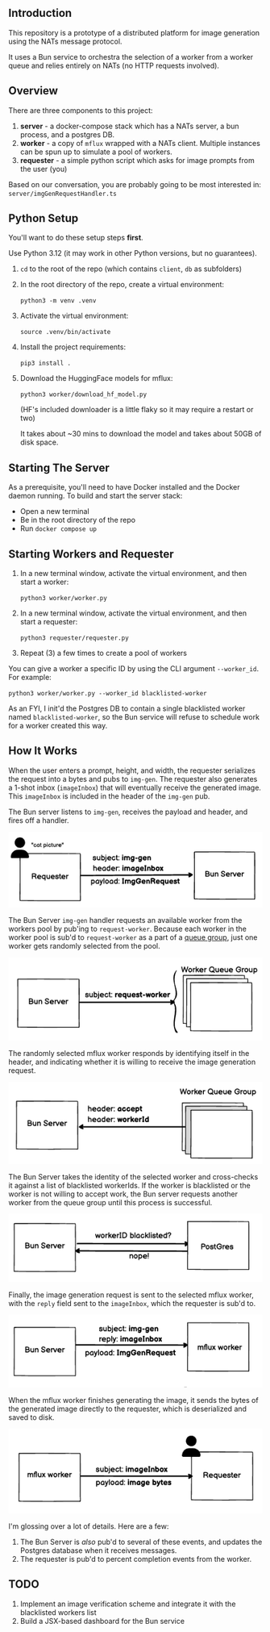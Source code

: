 ## Introduction

This repository is a prototype of a distributed platform for image generation using the NATs message protocol.

It uses a Bun service to orchestra the selection of a worker from a worker queue and relies entirely on NATs (no HTTP requests involved).

## Overview

There are three components to this project:
1. **server** - a docker-compose stack which has a NATs server, a bun process, and a postgres DB.
2. **worker** - a copy of `mflux` wrapped with a NATs client. Multiple instances can be spun up to simulate a pool of workers.
3. **requester** - a simple python script which asks for image prompts from the user (you)

Based on our conversation, you are probably going to be most interested in:
`server/imgGenRequestHandler.ts`

##  Python Setup

You'll want to do these setup steps **first**.

Use Python 3.12 (it may work in other Python versions, but no guarantees).
1. `cd` to the root of the repo (which contains `client`, `db` as subfolders)
2. In the root directory of the repo, create a virtual environment: 
   
   `python3 -m venv .venv`
3. Activate the virtual environment: 
   
   `source .venv/bin/activate`
4. Install the project requirements: 
   
   `pip3 install .`
5. Download the HuggingFace models for mflux: 
   
   `python3 worker/download_hf_model.py` 
   
   (HF's included downloader is a little flaky so it may require a restart or two)

    It takes about ~30 mins to download the model and takes about 50GB of disk space.

## Starting The Server

As a prerequisite, you'll need to have Docker installed and the Docker daemon running.
To build and start the server stack:
* Open a new terminal
* Be in the root directory of the repo
* Run `docker compose up`



## Starting Workers and Requester
1. In a new terminal window, activate the virtual environment, and then start a worker: 
   
   `python3 worker/worker.py`
2. In a new terminal window, activate the virtual environment, and then start a requester: 
   
   `python3 requester/requester.py`
3. Repeat (3) a few times to create a pool of workers

You can give a worker a specific ID by using the CLI argument `--worker_id`.  For example:

`python3 worker/worker.py --worker_id blacklisted-worker`

As an FYI, I init'd the Postgres DB to contain a single blacklisted worker named `blacklisted-worker`, so the Bun service will refuse to schedule work for a worker created this way.

## How It Works

When the user enters a prompt, height, and width, the requester serializes the request into a bytes and pubs to `img-gen`.  The requester also generates a 1-shot inbox (`imageInbox`) that will eventually receive the generated image.  This `imageInbox` is included in the header of the `img-gen` pub.

The Bun server listens to `img-gen`, receives the payload and header, and fires off a handler.

![alt text](doc/image-1.png)

The Bun Server `img-gen` handler requests an available worker from the workers pool by pub'ing to `request-worker`.  Because each worker in the worker pool is sub'd to `request-worker` as a part of a [queue group](https://docs.nats.io/nats-concepts/core-nats/queue), just one worker gets randomly selected from the pool.

![alt text](doc/image-2.png)

The randomly selected mflux worker responds by identifying itself in the header, and indicating whether it is willing to receive the image generation request.

![alt text](doc/image-3.png)

The Bun Server takes the identity of the selected worker and cross-checks it against a list of blacklisted workerIds.  If the worker is blacklisted or the worker is not willing to accept work, the Bun server requests another worker from the queue group until this process is successful.

![alt text](doc/image-4.png)

Finally, the image generation request is sent to the selected mflux worker, with the `reply` field sent to the `imageInbox`, which the requester is sub'd to.

![alt text](doc/image-5.png)

When the mflux worker finishes generating the image, it sends the bytes of the generated image directly to the requester, which is deserialized and saved to disk.

![alt text](doc/image-6.png)

I'm glossing over a lot of details.  Here are a few:
1. The Bun Server is *also* pub'd to several of these events, and updates the Postgres database when it receives messages.
2. The requester is pub'd to percent completion events from the worker.

## TODO

1. Implement an image verification scheme and integrate it with the blacklisted workers list
2. Build a JSX-based dashboard for the Bun service